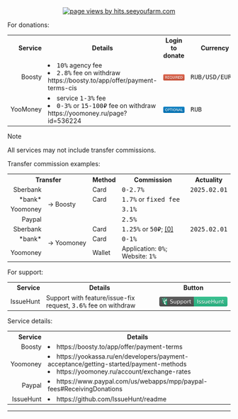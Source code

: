<!-- -->
<p align="center">
  <a href="https://github.com/gjbae1212/hit-counter">
    <img src="https://hits.seeyoufarm.com/api/count/incr/badge.svg?url=https%3A%2F%2Fgithub.com%2Fandry81%2Fdonate&count_bg=%2379C83D&title_bg=%23555555&icon=&icon_color=%23E7E7E7&title=hits&edge_flat=false" valign="middle" alt="page views by hits.seeyoufarm.com" /></a>
</p>
<!-- -->

For donations:

<table>
  <tr>
    <th align="right">
      Service
    </th>
    <th>
      Details
    </th>
    <th>
      Login to donate
    </th>
    <th>
      Currency
    </th>
    <th>
      Button
    </th>
  </tr>
  <tr>
    <td align="right">
      Boosty
    </td>
    <td>
      <list>
        <li><tt>10%</tt> agency fee</li>
        <li><tt>2.8%</tt> fee on withdraw</li>
      </list>
      https://boosty.to/app/offer/payment-terms-cis
    </td>
    <td align="center">
      <a href="#"><img src="https://github.com/andry81-cache/gh-content-static-cache/raw/master/common/badges/static/REQUIRED.svg" valign="middle" alt="REQUIRED" /></a>
    </td>
    <td>
      <tt>RUB/USD/EUR/*</tt>
    </td>
    <td align="center">
      <a href="https://boosty.to/andry81/donate"><img src="https://github.com/andry81-cache/gh-content-static-cache/raw/master/common/badges/donate/boosty-donate.svg" valign="middle" alt="boosty donate" /></a>
    </td>
  </tr>
  <tr>
    <td align="right">
      YooMoney
    </td>
    <td>
      <list>
        <li>service <tt>1-3%</tt> fee</li>
        <li><tt>0-3%</tt> or <tt>15-100&#x20bd;</tt> fee on withdraw</li>
      </list>
      https://yoomoney.ru/page?id=536224
    </td>
    <td align="center">
      <a href="#"><img src="https://github.com/andry81-cache/gh-content-static-cache/raw/master/common/badges/static/OPTIONAL.svg" valign="middle" alt="OPTIONAL" /></a>
    </td>
    <td>
      <tt>RUB</tt>
    </td>
    <td align="center">
      <a href="https://yoomoney.ru/to/4100117744283123"><img src="https://github.com/andry81-cache/gh-content-static-cache/raw/master/common/badges/donate/yoomoney-donate.svg" valign="middle" alt="yoomoney donate" /></a>
    </td>
  </tr>
</table>

> [!NOTE]
> All services may not include transfer commissions.

Transfer commission examples:

<table>
  <tr>
    <th colspan="2">
      Transfer
    </th>
    <th>
      Method
    </th>
    <th>
      Commission
    </th>
    <th>
      Actuality
    </th>
  </tr>
  <tr>
    <td align="right">
      Sberbank
    </td>
    <td rowspan="4">
      &#x2192;&nbsp;Boosty
    </td>
    <td>
      Card
    </td>
    <td>
      <tt>0-2.7%</tt>
    </td>
    <td>
      <tt>2025.02.01</tt>
    </td>
  </tr>
  <tr>
    <td align="right">
      *bank*
    </td>
    <td>
      Card
    </td>
    <td>
      <tt>1.7%</tt> or <tt>fixed fee</tt>
    </td>
    <td>
    </td>
  </tr>
  <tr>
    <td align="right">
      Yoomoney
    </td>
    <td>
    </td>
    <td>
      <tt>3.1%</tt>
    </td>
    <td>
    </td>
  </tr>
  <tr>
    <td align="right">
      Paypal
    </td>
    <td>
    </td>
    <td>
      <tt>2.5%</tt>
    </td>
    <td>
    </td>
  </tr>
  <tr>
    <td align="right">
      Sberbank
    </td>
    <td rowspan="3">
      &#x2192;&nbsp;Yoomoney
    </td>
    <td>
      Card
    </td>
    <td>
      <tt>1.25%</tt> or <tt>50&#x20bd;</tt>; <a href="https://www.banki.ru/services/responses/bank/response/11859118/">[0]</a>
    </td>
    <td>
      <tt>2025.02.01</tt>
    </td>
  </tr>
  <tr>
    <td align="right">
      *bank*
    </td>
    <td>
      Card
    </td>
    <td>
      <tt>0-1%</tt>
    </td>
    <td>
    </td>
  </tr>
  <tr>
    <td align="right">
      Yoomoney
    </td>
    <td>
      Wallet
    </td>
    <td>
      Application: <tt>0%</tt>; Website: <tt>1%</tt>
    </td>
    <td>
    </td>
  </tr>
</table>

<!-- -- >
<table>
  <tr>
    <td align="right">
      YooMoney
    </td>
    <td>
      quickpay form, commission <tt>1%-3%</tt>
    </td>
    <td>
      <tt>RUB</tt>
    </td>
    <td align="center">
      <a href="https://yoomoney.ru/quickpay/shop-widget?writer=buyer&targets=Donation%20to%20andry81&targets-hint=Donate%20to%20andry81&button-text=14&quickpay=shop&account=4100117744283123"><img src="https://github.com/andry81-cache/gh-content-static-cache/raw/master/common/badges/donate/yoomoney-donate.svg" valign="middle" alt="yoomoney donate" /></a>
    </td>
  </tr>
  <tr>
    <td align="right">
      Github
    </td>
    <td>
    </td>
    <td>
    </td>
    <td align="center">
      <a href="https://github.com/sponsors/andry81"><img src="https://github.com/andry81-cache/gh-content-static-cache/raw/master/common/badges/donate/github-sponsor.svg" valign="middle" alt="github sponsor" /></a>
    </td>
  </tr>
  <tr>
    <td align="right">
      Paypal
    </td>
    <td>
      Generic form
    </td>
    <td>
    </td>
    <td align="center">
      <a href="https://www.paypal.com/cgi-bin/webscr?item_name=Donation+to+andry81&cmd=_donations&business=andry%40inbox.ru"><img src="https://github.com/andry81-cache/gh-content-static-cache/raw/master/common/badges/donate/paypal-donate.svg" valign="middle" alt="paypal donate" /></a>
    </td>
  </tr>
  <tr>
    <td align="right">
      Paypal
    </td>
    <td>
    </td>
    <td>
      <tt>RUB</tt>
    </td>
    <td align="center">
      <a href="https://www.paypal.com/cgi-bin/webscr?item_name=Donation+to+andry81&cmd=_donations&currency_code=RUB&business=andry%40inbox.ru"><img src="https://github.com/andry81-cache/gh-content-static-cache/raw/master/common/badges/donate/paypal-donate.svg" valign="middle" alt="paypal donate" /></a>
    </td>
  </tr>
  <tr>
    <td align="right">
      Paypal
    </td>
    <td>
    </td>
    <td>
      <tt>USD</tt>
    </td>
    <td align="center">
      <a href="https://www.paypal.com/cgi-bin/webscr?item_name=Donation+to+andry81&cmd=_donations&currency_code=USD&business=andry%40inbox.ru"><img src="https://github.com/andry81-cache/gh-content-static-cache/raw/master/common/badges/donate/paypal-donate.svg" valign="middle" alt="paypal donate" /></a>
    </td>
  </tr>
  <tr>
    <td align="right">
      Paypal
    </td>
    <td>
    </td>
    <td>
      <tt>EUR</tt>
    </td>
    <td align="center">
      <a href="https://www.paypal.com/cgi-bin/webscr?item_name=Donation+to+andry81&cmd=_donations&currency_code=EUR&business=andry%40inbox.ru"><img src="https://github.com/andry81-cache/gh-content-static-cache/raw/master/common/badges/donate/paypal-donate.svg" valign="middle" alt="paypal donate" /></a>
    </td>
  </tr>
</table>
<!-- -->

For support:

<table>
  <tr>
    <th align="right">
      Service
    </th>
    <th>
      Details
    </th>
    <th>
      Button
    </th>
  </tr>
  <tr>
    <td align="right">
      IssueHunt
    </td>
    <td>
      Support with feature/issue-fix request, <tt>3.6%</tt> fee on withdraw
    </td>
    <td align="center">
      <a href="https://oss.issuehunt.io/u/andry81"><img src="https://github.com/andry81-cache/gh-content-static-cache/raw/master/common/badges/support/issuehunt-support.svg" valign="middle" alt="issuehunt support" /></a>
    </td>
  </tr>
</table>

Service details:

<table>
  <tr>
    <th align="right">
      Service
    </th>
    <th>
      Details
    </th>
  </tr>
  <tr>
    <td align="right">
      Boosty
    </td>
    <td>
      <list>
        <li>https://boosty.to/app/offer/payment-terms</li>
      </list>
    </td>
  </tr>
  <tr>
    <td align="right">
      Yoomoney
    </td>
    <td>
      <list>
        <li>https://yookassa.ru/en/developers/payment-acceptance/getting-started/payment-methods</li>
        <li>https://yoomoney.ru/account/exchange-rates</li>
      </list>
    </td>
  </tr>
  <tr>
    <td align="right">
      Paypal
    </td>
    <td>
      <list>
        <li>https://www.paypal.com/us/webapps/mpp/paypal-fees#ReceivingDonations</li>
      </list>
    </td>
  </tr>
  <tr>
    <td align="right">
      IssueHunt
    </td>
    <td>
      <list>
        <li>https://github.com/IssueHunt/readme</li>
      </list>
    </td>
  </tr>
</table>

---
